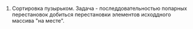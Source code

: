 1. Cортировка пузырьком. Задача - последдовательностью попарных перестановок добиться перестановки элементов исходдного массива "на месте".
